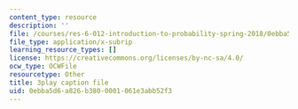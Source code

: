 ```yaml
---
content_type: resource
description: ''
file: /courses/res-6-012-introduction-to-probability-spring-2018/0ebba5d6a826b3800001061e3abb52f3_Ajar_6MAOLw.srt
file_type: application/x-subrip
learning_resource_types: []
license: https://creativecommons.org/licenses/by-nc-sa/4.0/
ocw_type: OCWFile
resourcetype: Other
title: 3play caption file
uid: 0ebba5d6-a826-b380-0001-061e3abb52f3
---
```

